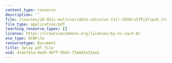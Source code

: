 ```yaml
---
content_type: resource
description: ''
file: /courses/18-02sc-multivariable-calculus-fall-2010/z5TPjZrsp2k_transcript.pdf
file_type: application/pdf
learning_resource_types: []
license: https://creativecommons.org/licenses/by-nc-sa/4.0/
ocw_type: OCWFile
resourcetype: Document
title: 3play pdf file
uid: 41ae741a-9ed5-4bff-9562-73a0d2a32ea1
---
```

